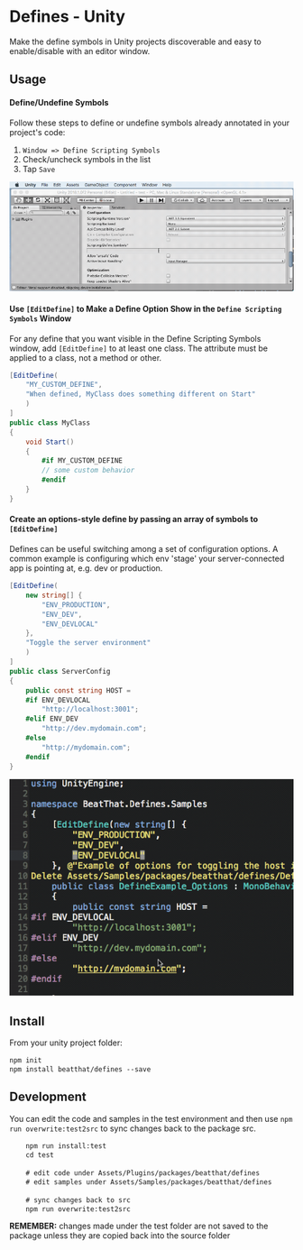 # <a name="readme"></a>Defines - Unity

Make the define symbols in Unity projects discoverable and easy to enable/disable with an editor window.

## Usage

#### Define/Undefine Symbols

Follow these steps to define or undefine symbols already annotated in your project's code:

1. ```Window => Define Scripting Symbols```
2. Check/uncheck symbols in the list
3. Tap ```Save```

![Launch Window](readmefiles/images/launch-window.gif)

#### Use ```[EditDefine]``` to Make a Define Option Show in the ```Define Scripting Symbols``` Window

For any define that you want visible in the Define Scripting Symbols window, add ```[EditDefine]``` to at least one class. The attribute must be applied to a class, not a method or other.

```csharp
[EditDefine(
    "MY_CUSTOM_DEFINE",
    "When defined, MyClass does something different on Start"
    )
]
public class MyClass
{
    void Start()
    {
        #if MY_CUSTOM_DEFINE
        // some custom behavior
        #endif
    }
}
```

#### Create an options-style define by passing an array of symbols to ```[EditDefine]```

Defines can be useful switching among a set of configuration options. A common example is configuring which env 'stage' your server-connected app is pointing at, e.g. dev or production.

```csharp
[EditDefine(
    new string[] {
        "ENV_PRODUCTION",
        "ENV_DEV",
        "ENV_DEVLOCAL"
    },
    "Toggle the server environment"
    )
]
public class ServerConfig
{
    public const string HOST =
    #if ENV_DEVLOCAL
        "http://localhost:3001";
    #elif ENV_DEV
        "http://dev.mydomain.com";
    #else
        "http://mydomain.com";
    #endif
}
```

![Options](readmefiles/images/options.gif)

## Install

From your unity project folder:

    npm init
    npm install beatthat/defines --save

## Development

You can edit the code and samples in the test environment and then use ```npm run overwrite:test2src``` to sync changes back to the package src.

```
    npm run install:test
    cd test

    # edit code under Assets/Plugins/packages/beatthat/defines
    # edit samples under Assets/Samples/packages/beatthat/defines

    # sync changes back to src
    npm run overwrite:test2src
```

**REMEMBER:** changes made under the test folder are not saved to the package
unless they are copied back into the source folder
